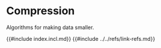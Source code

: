 # Compression

Algorithms for making data smaller.

{{#include index.incl.md}}
{{#include ../../refs/link-refs.md}}

